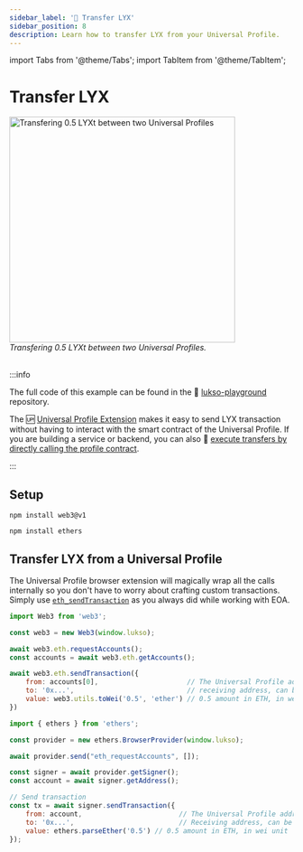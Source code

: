 ```yaml
---
sidebar_label: '🔀 Transfer LYX'
sidebar_position: 8
description: Learn how to transfer LYX from your Universal Profile.
---
```


import Tabs from '@theme/Tabs';
import TabItem from '@theme/TabItem';

# Transfer LYX

<div style={{textAlign: 'center', color: 'grey'}}>
  <img
    src={require('./img/transfer-lyx.png').default}
    alt="Transfering 0.5 LYXt between two Universal Profiles"
    width="400"
  />
<br/>
<i>Transfering 0.5 LYXt between two Universal Profiles.</i>
<br /><br />
</div>

:::info

The full code of this example can be found in the 👾 [lukso-playground](https://github.com/lukso-network/lukso-playground/tree/main/transfer-lyx) repository.

The 🆙 [Universal Profile Extension](https://chrome.google.com/webstore/detail/universal-profiles/abpickdkkbnbcoepogfhkhennhfhehfn) makes it easy to send LYX transaction without having to interact with the smart contract of the Universal Profile. If you are building a service or backend, you can also 👾 [execute transfers by directly calling the profile contract](https://github.com/lukso-network/lukso-playground/blob/main/transfer-lyx/backend-transaction.js).

:::

## Setup

<Tabs groupId="web3-lib">
  
  <TabItem value="web3js" label="web3.js">

```shell
npm install web3@v1
```

  </TabItem>

  <TabItem value="ethersjs" label="ethers.js">

```shell
npm install ethers
```

  </TabItem>

</Tabs>

## Transfer LYX from a Universal Profile

The Universal Profile browser extension will magically wrap all the calls internally so you don't have to worry about crafting custom transactions. Simply use [`eth_sendTransaction`](https://ethereum.org/en/developers/docs/apis/json-rpc/#eth_sendtransaction) as you always did while working with EOA.

<Tabs groupId="web3-lib">
  
  <TabItem value="web3js" label="web3.js">

<!-- prettier-ignore-start -->

```js
import Web3 from 'web3';

const web3 = new Web3(window.lukso);

await web3.eth.requestAccounts();
const accounts = await web3.eth.getAccounts();

await web3.eth.sendTransaction({
    from: accounts[0],                      // The Universal Profile address
    to: '0x...',                            // receiving address, can be a UP or EOA
    value: web3.utils.toWei('0.5', 'ether') // 0.5 amount in ETH, in wei unit
})
```
<!-- prettier-ignore-end -->

  </TabItem>

  <TabItem value="ethersjs" label="ethers.js">

<!-- prettier-ignore-start -->

```js
import { ethers } from 'ethers';

const provider = new ethers.BrowserProvider(window.lukso);

await provider.send("eth_requestAccounts", []);

const signer = await provider.getSigner();
const account = await signer.getAddress();

// Send transaction
const tx = await signer.sendTransaction({
    from: account,                        // The Universal Profile address
    to: '0x...',                          // Receiving address, can be a UP or EOA
    value: ethers.parseEther('0.5') // 0.5 amount in ETH, in wei unit
});
```
<!-- prettier-ignore-end -->

  </TabItem>

</Tabs>
